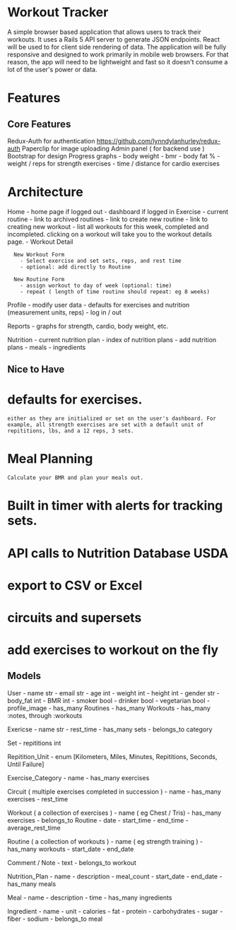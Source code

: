 # Workout Tracker

A simple browser based application that allows users to track their workouts. It uses a Rails 5 API server to generate JSON endpoints. React will be used to for client side rendering of data. The application will be fully responsive and designed to work primarily in mobile web browsers. For that reason, the app will need to be lightweight and fast so it doesn't consume a lot of the user's power or data. 

# Features

## Core Features

  Redux-Auth for authentication https://github.com/lynndylanhurley/redux-auth
  Paperclip for image uploading
  Admin panel ( for backend use )
  Bootstrap for design
  Progress graphs
    - body weight
    - bmr
    - body fat %
    - weight / reps for strength exercises
    - time / distance for cardio exercises


# Architecture

  Home 
    - home page if logged out
    - dashboard if logged in
  Exercise
    - current routine
    - link to archived routines
    - link to create new routine
    - link to creating new workout
    - list all workouts for this week, completed and incompleted. clicking on a workout will take you to the workout details page.
      - Workout Detail

      New Workout Form
        - Select exercise and set sets, reps, and rest time
        - optional: add directly to Routine

      New Routine Form
        - assign workout to day of week (optional: time)
        - repeat ( length of time routine should repeat: eg 8 weeks)

  Profile
    - modify user data
    - defaults for exercises and nutrition (measurement units, reps)
    - log in / out


  Reports
    - graphs for strength, cardio, body weight, etc.


  Nutrition
    - current nutrition plan
    - index of nutrition plans
    - add nutrition plans
      - meals
      - ingredients


  



## Nice to Have

  # defaults for exercises. 
    either as they are initialized or set on the user's dashboard. For example, all strength exercises are set with a default unit of repititions, lbs, and a 12 reps, 3 sets. 

  # Meal Planning
    Calculate your BMR and plan your meals out. 

  # Built in timer with alerts for tracking sets. 

  # API calls to Nutrition Database USDA

  # export to CSV or Excel

  # circuits and supersets

  # add exercises to workout on the fly 



## Models

  User
    - name str 
    - email str
    - age int
    - weight int
    - height int
    - gender str
    - body_fat int 
    - BMR int
    - smoker bool
    - drinker bool
    - vegetarian bool
    - profile_image
    - has_many Routines
    - has_many Workouts
    - has_many :notes, through :workouts

  Exericse
    - name str
    - rest_time
    - has_many sets
    - belongs_to category

  Set
    - repititions int

  Repitition_Unit
    - enum [Kilometers, Miles, Minutes, Repititions, Seconds, Until Failure]

  Exercise_Category 
    - name
    - has_many exercises

  Circuit ( multiple exercises completed in succession )
    - name
    - has_many exercises
    - rest_time

  Workout ( a collection of exercises )
    - name ( eg Chest / Tris)
    - has_many exercises
    - belongs_to Routine
    - date
    - start_time
    - end_time
    - average_rest_time

  Routine ( a collection of workouts )
    - name ( eg strength training )
    - has_many workouts
    - start_date
    - end_date

  Comment / Note
    - text 
    - belongs_to workout

  Nutrition_Plan
    - name
    - description
    - meal_count
    - start_date
    - end_date
    - has_many meals

  Meal
    - name 
    - description
    - time
    - has_many ingredients

  Ingredient
    - name
    - unit 
    - calories
    - fat 
    - protein
    - carbohydrates
    - sugar
    - fiber
    - sodium
    - belongs_to meal





